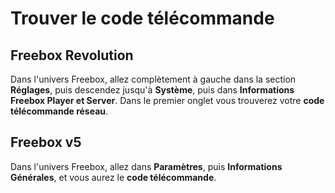 # Trouver le code télécommande

## Freebox Revolution

Dans l'univers Freebox, allez complètement à gauche dans la section **Réglages**, puis descendez jusqu'à **Système**, puis dans **Informations Freebox Player et Server**.
Dans le premier onglet vous trouverez votre **code télécommande réseau**.

## Freebox v5

Dans l'univers Freebox, allez dans **Paramètres**, puis **Informations Générales**, et vous aurez le **code télécommande**.
